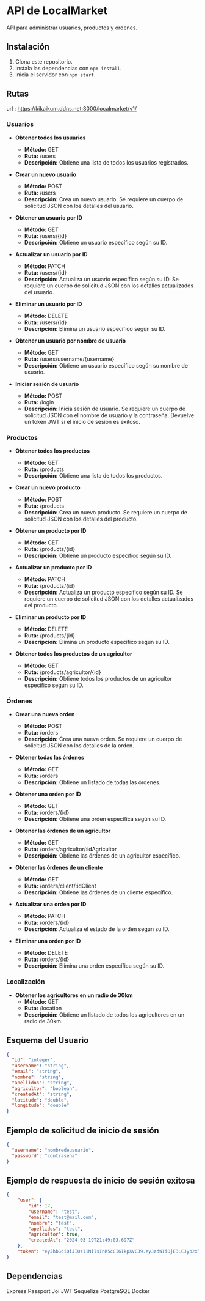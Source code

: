 # API de LocalMarket

API para administrar usuarios, productos y ordenes.

## Instalación

1. Clona este repositorio.
2. Instala las dependencias con `npm install`.
3. Inicia el servidor con `npm start`.

## Rutas
url : https://kikaikum.ddns.net:3000/localmarket/v1/
### Usuarios

- **Obtener todos los usuarios**
  - **Método:** GET
  - **Ruta:** /users
  - **Descripción:** Obtiene una lista de todos los usuarios registrados.

- **Crear un nuevo usuario**
  - **Método:** POST
  - **Ruta:** /users
  - **Descripción:** Crea un nuevo usuario. Se requiere un cuerpo de solicitud JSON con los detalles del usuario.

- **Obtener un usuario por ID**
  - **Método:** GET
  - **Ruta:** /users/{id}
  - **Descripción:** Obtiene un usuario específico según su ID.

- **Actualizar un usuario por ID**
  - **Método:** PATCH
  - **Ruta:** /users/{id}
  - **Descripción:** Actualiza un usuario específico según su ID. Se requiere un cuerpo de solicitud JSON con los detalles actualizados del usuario.

- **Eliminar un usuario por ID**
  - **Método:** DELETE
  - **Ruta:** /users/{id}
  - **Descripción:** Elimina un usuario específico según su ID.

- **Obtener un usuario por nombre de usuario**
  - **Método:** GET
  - **Ruta:** /users/username/{username}
  - **Descripción:** Obtiene un usuario específico según su nombre de usuario.

- **Iniciar sesión de usuario**
  - **Método:** POST
  - **Ruta:** /login
  - **Descripción:** Inicia sesión de usuario. Se requiere un cuerpo de solicitud JSON con el nombre de usuario y la contraseña. Devuelve un token JWT si el inicio de sesión es exitoso.

### Productos

- **Obtener todos los productos**
  - **Método:** GET
  - **Ruta:** /products
  - **Descripción:** Obtiene una lista de todos los productos.

- **Crear un nuevo producto**
  - **Método:** POST
  - **Ruta:** /products
  - **Descripción:** Crea un nuevo producto. Se requiere un cuerpo de solicitud JSON con los detalles del producto.

- **Obtener un producto por ID**
  - **Método:** GET
  - **Ruta:** /products/{id}
  - **Descripción:** Obtiene un producto específico según su ID.

- **Actualizar un producto por ID**
  - **Método:** PATCH
  - **Ruta:** /products/{id}
  - **Descripción:** Actualiza un producto específico según su ID. Se requiere un cuerpo de solicitud JSON con los detalles actualizados del producto.

- **Eliminar un producto por ID**
  - **Método:** DELETE
  - **Ruta:** /products/{id}
  - **Descripción:** Elimina un producto específico según su ID.

- **Obtener todos los productos de un agricultor**
  - **Método:** GET
  - **Ruta:** /products/agricultor/{id}
  - **Descripción:** Obtiene todos los productos de un agricultor específico según su ID.

### Órdenes

- **Crear una nueva orden**
  - **Método:** POST
  - **Ruta:** /orders
  - **Descripción:** Crea una nueva orden. Se requiere un cuerpo de solicitud JSON con los detalles de la orden.

- **Obtener todas las órdenes**
  - **Método:** GET
  - **Ruta:** /orders
  - **Descripción:** Obtiene un listado de todas las órdenes.

- **Obtener una orden por ID**
  - **Método:** GET
  - **Ruta:** /orders/{id}
  - **Descripción:** Obtiene una orden específica según su ID.

- **Obtener las órdenes de un agricultor**
  - **Método:** GET
  - **Ruta:** /orders/agricultor/:idAgricultor
  - **Descripción:** Obtiene las órdenes de un agricultor específico.

- **Obtener las órdenes de un cliente**
  - **Método:** GET
  - **Ruta:** /orders/client/:idClient
  - **Descripción:** Obtiene las órdenes de un cliente específico.

- **Actualizar una orden por ID**
  - **Método:** PATCH
  - **Ruta:** /orders/{id}
  - **Descripción:** Actualiza el estado de la orden según su ID.

- **Eliminar una orden por ID**
  - **Método:** DELETE
  - **Ruta:** /orders/{id}
  - **Descripción:** Elimina una orden específica según su ID.

### Localización

- **Obtener los agricultores en un radio de 30km**
  - **Método:** GET
  - **Ruta:** /location
  - **Descripción:** Obtiene un listado de todos los agricultores en un radio de 30km.


## Esquema del Usuario

```json
{
  "id": "integer",
  "username": "string",
  "email": "string",
  "nombre": "string",
  "apellidos": "string",
  "agricultor": "boolean",
  "createdAt": "string",
  "latitude": "double",
  "longitude": "double"
}
```
## Ejemplo de solicitud de inicio de sesión
```json
{
  "username": "nombredeusuario",
  "password": "contraseña"
}
```
## Ejemplo de respuesta de inicio de sesión exitosa
```json
{
	"user": {
		"id": 17,
		"username": "test",
		"email": "test@mail.com",
		"nombre": "test",
		"apellidos": "test",
		"agricultor": true,
		"createdAt": "2024-03-19T21:49:03.697Z"
	},
	"token": "eyJhbGciOiJIUzI1NiIsInR5cCI6IkpXVCJ9.eyJzdWIiOjE3LCJyb2xlIjoiS0lLRVJ0YWdyaSIsImlhdCI6MTcxMDk1ODMyMH0.ulEwsC-l9oXHMmDVJgfjIDX7RiUcax31tJGm1xm5mzc"
}
```
## Dependencias
Express
Passport
Joi
JWT
Sequelize
PostgreSQL
Docker